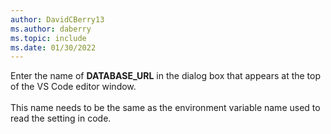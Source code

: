 ```yaml
---
author: DavidCBerry13
ms.author: daberry
ms.topic: include
ms.date: 01/30/2022
---
```

Enter the name of **DATABASE_URL** in the dialog box that appears at the top of the VS Code editor window.<br>
<br>
This name needs to be the same as the environment variable name used to read the setting in code.